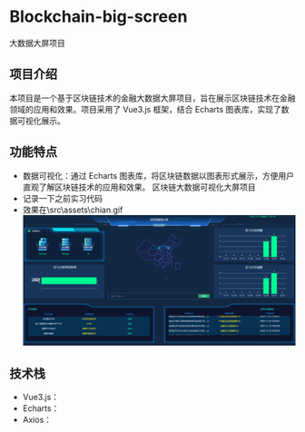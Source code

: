# Blockchain-big-screen

大数据大屏项目

## 项目介绍

本项目是一个基于区块链技术的金融大数据大屏项目，旨在展示区块链技术在金融领域的应用和效果。项目采用了 Vue3.js 框架，结合 Echarts 图表库，实现了数据可视化展示。

## 功能特点

- 数据可视化：通过 Echarts 图表库，将区块链数据以图表形式展示，方便用户直观了解区块链技术的应用和效果。
  区块链大数据可视化大屏项目
- 记录一下之前实习代码
- 效果在\src\assets\chian.gif
  ![效果](https://github.com/Tang-CN/Blockchain-big-screen/blob/main/src/assets/chain.gif)

## 技术栈

- Vue3.js：
- Echarts：
- Axios：
